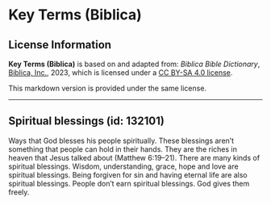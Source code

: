 # Key Terms (Biblica)

## License Information

**Key Terms (Biblica)** is based on and adapted from: _Biblica Bible Dictionary_, [Biblica, Inc.](https://www.biblica.com/), 2023, which is licensed under a [CC BY-SA 4.0 license](https://creativecommons.org/licenses/by-sa/4.0/legalcode.en).

This markdown version is provided under the same license.



--------------------------------

## Spiritual blessings (id: 132101)

Ways that God blesses his people spiritually. These blessings aren’t something that people can hold in their hands. They are the riches in heaven that Jesus talked about (Matthew 6:19–21\). There are many kinds of spiritual blessings. Wisdom, understanding, grace, hope and love are spiritual blessings. Being forgiven for sin and having eternal life are also spiritual blessings. People don’t earn spiritual blessings. God gives them freely.


